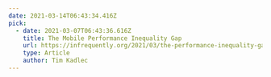 ```yaml
---
date: 2021-03-14T06:43:34.416Z
pick:
  - date: 2021-03-07T06:43:36.616Z
    title: The Mobile Performance Inequality Gap
    url: https://infrequently.org/2021/03/the-performance-inequality-gap/
    type: Article
    author: Tim Kadlec
---
```

